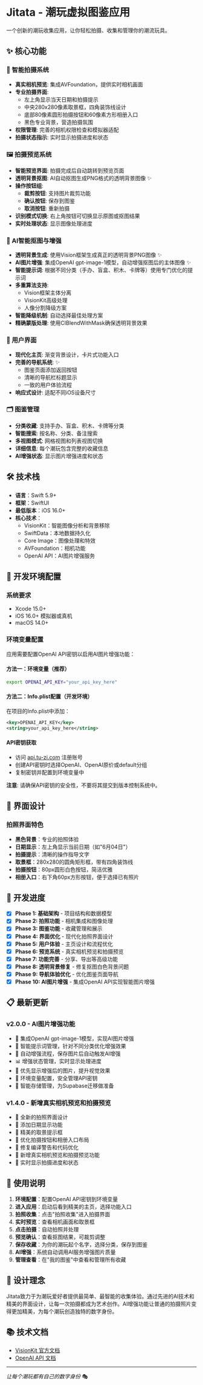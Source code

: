# Jitata - 潮玩虚拟图鉴应用

一个创新的潮玩收集应用，让你轻松拍摄、收集和管理你的潮流玩具。

## ✨ 核心功能

### 📸 智能拍摄系统
- **真实相机预览**: 集成AVFoundation，提供实时相机画面
- **专业拍摄界面**: 
  - 左上角显示当天日期和拍摄提示
  - 中央280x280像素取景框，四角装饰线设计
  - 底部80像素圆形拍摄按钮和60像素方形相册入口
  - 黑色专业背景，营造拍摄氛围
- **权限管理**: 完善的相机权限检查和模拟器适配
- **拍摄状态指示**: 实时显示拍摄进度和状态

### 🖼️ 拍摄预览系统
- **智能预览界面**: 拍摄完成后自动跳转到预览页面
- **透明背景抠图**: AI自动抠图生成PNG格式的透明背景图像 ✨
- **操作按钮组**:
  - **裁剪按钮**: 支持图片裁剪功能
  - **确认按钮**: 保存到图鉴
  - **取消按钮**: 重新拍摄
- **识别模式切换**: 右上角按钮可切换显示原图或抠图结果
- **实时处理状态**: 显示图像处理进度

### 🎨 AI智能抠图与增强
- **透明背景生成**: 使用Vision框架生成真正的透明背景PNG图像 ✨
- **AI图片增强**: 集成OpenAI gpt-image-1模型，自动增强抠图后的主体图像 ✨
- **智能提示词**: 根据不同分类（手办、盲盒、积木、卡牌等）使用专门优化的提示词
- **多重算法支持**: 
  - Vision框架主体分离
  - VisionKit高级处理
  - 人像分割降级方案
- **智能降级机制**: 自动选择最佳处理方案
- **精确蒙版处理**: 使用CIBlendWithMask确保透明背景效果

### 📱 用户界面
- **现代化主页**: 渐变背景设计，卡片式功能入口
- **完善的导航系统**: ✨
  - 图鉴页面添加返回按钮
  - 清晰的导航栏标题显示
  - 一致的用户体验流程
- **响应式设计**: 适配不同iOS设备尺寸

### 🗂️ 图鉴管理
- **分类收藏**: 支持手办、盲盒、积木、卡牌等分类
- **智能搜索**: 按名称、分类、备注搜索
- **多视图模式**: 网格视图和列表视图切换
- **详细信息**: 每个潮玩包含完整的收藏信息
- **AI增强状态**: 显示图片增强进度和状态

## 🛠️ 技术栈

- **语言**：Swift 5.9+
- **框架**：SwiftUI
- **最低版本**：iOS 16.0+
- **核心技术**：
  - VisionKit：智能图像分析和背景移除
  - SwiftData：本地数据持久化
  - Core Image：图像处理和特效
  - AVFoundation：相机功能
  - OpenAI API：AI图片增强服务

## 🔧 开发环境配置

### 系统要求
- Xcode 15.0+
- iOS 16.0+ 模拟器或真机
- macOS 14.0+

### 环境变量配置
应用需要配置OpenAI API密钥以启用AI图片增强功能：

#### 方法一：环境变量（推荐）
```bash
export OPENAI_API_KEY="your_api_key_here"
```

#### 方法二：Info.plist配置（开发环境）
在项目的Info.plist中添加：
```xml
<key>OPENAI_API_KEY</key>
<string>your_api_key_here</string>
```

#### API密钥获取
- 访问 [api.tu-zi.com](https://api.tu-zi.com) 注册账号
- 创建API密钥时选择OpenAI、OpenAI原价或default分组
- 复制密钥并配置到环境变量中

**注意**: 请确保API密钥的安全性，不要将其提交到版本控制系统中。

## 📱 界面设计

### 拍照界面特色
- **黑色背景**：专业的拍照体验
- **日期显示**：左上角显示当前日期（如"6月04日"）
- **拍摄提示**：清晰的操作指导文字
- **取景框**：280x280的圆角矩形框，带有四角装饰线
- **拍摄按钮**：80px圆形白色按钮，简洁优雅
- **相册入口**：右下角60px方形按钮，便于选择已有照片

## 🚀 开发进度

- [x] **Phase 1: 基础架构** - 项目结构和数据模型
- [x] **Phase 2: 拍照功能** - 相机集成和图像处理
- [x] **Phase 3: 图鉴功能** - 收藏管理和展示
- [x] **Phase 4: 界面优化** - 现代化拍照界面设计
- [x] **Phase 5: 用户体验** - 主页设计和流程优化
- [x] **Phase 6: 预览系统** - 真实相机预览和拍摄预览
- [x] **Phase 7: 功能完善** - 分享、导出等高级功能
- [x] **Phase 8: 透明背景修复** - 修复抠图白色背景问题
- [x] **Phase 9: 导航体验优化** - 优化图鉴页面导航
- [x] **Phase 10: AI图片增强** - 集成OpenAI API实现智能图片增强

## 📋 最新更新

### v2.0.0 - AI图片增强功能
- 🤖 集成OpenAI gpt-image-1模型，实现AI图片增强
- 🎯 智能提示词管理，针对不同分类优化增强效果
- 🔄 自动增强流程，保存图片后自动触发AI增强
- 📊 增强状态管理，实时显示处理进度
- 🎨 优先显示增强后的图片，提升视觉效果
- 🔧 环境变量配置，安全管理API密钥
- 💾 智能存储管理，为Supabase迁移做准备

### v1.4.0 - 新增真实相机预览和拍摄预览
- 🎨 全新的拍照界面设计
- 📅 添加日期显示功能
- 🎯 精美的取景提示框
- 🔘 优化拍摄按钮和相册入口布局
- 🐛 修复编译警告和代码优化
- 🎨 新增真实相机预览和拍摄预览功能
- 🎨 实时显示拍摄进度和状态

## 📝 使用说明

1. **环境配置**：配置OpenAI API密钥到环境变量
2. **进入应用**：启动后看到精美的主页，选择功能入口
3. **拍照收集**：点击"拍照收集"进入拍摄界面
4. **实时预览**：查看相机画面和取景框
5. **点击拍摄**：自动拍照并处理
6. **预览确认**：查看抠图结果，可裁剪调整
7. **保存收藏**：为你的潮玩起个名字，选择分类，保存到图鉴
8. **AI增强**：系统自动调用AI服务增强图片质量
9. **管理查看**：在"我的图鉴"中查看和管理所有收藏

## 🎯 设计理念

Jitata致力于为潮玩爱好者提供最简单、最智能的收集体验。通过先进的AI技术和精美的界面设计，让每一次拍摄都成为艺术创作。AI增强功能让普通的拍摄照片变得更加精美，为每个潮玩创造独特的数字身份。

## 📚 技术文档

- [VisionKit 官方文档](https://developer.apple.com/documentation/visionkit)
- [OpenAI API 文档](https://api.tu-zi.com)

---

*让每个潮玩都有自己的数字身份* 🎭 